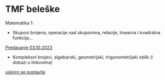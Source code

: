 # TMF beleške

Matematika 1: 
- Skupovi brojeva, operacije nad skupovima, relacije, linearna i kvadratna funkcija...

[Predavanje 03.10.2023](https://github.com/swagineering/swagineering.github.io/files/12794581/matematika10032023.pdf)

- Kompleksni brojevi, algebarski, geometrijski, trigonometrijski oblik (i dokazi u linkovima)

[uskoro se postavlja](https://swagineering.github.io)
